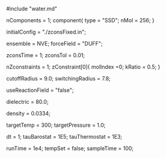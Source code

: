 #include "water.md"

nComponents = 1;
component{
  type = "SSD";
  nMol = 256;
}

initialConfig = "./zconsFixed.in";

ensemble = NVE;
forceField = "DUFF";

zconsTime = 1;
zconsTol = 0.01; 

nZconstraints = 1;
zConstraint[0]{
  molIndex =0;
  kRatio = 0.5;
}
	
cutoffRadius = 9.0;
switchingRadius = 7.8;

useReactionField = "false";

dielectric = 80.0;

density = 0.0334;

targetTemp = 300;
targetPressure = 1.0;

dt = 1;
tauBarostat = 1E5;
tauThermostat = 1E3;

runTime = 1e4;
tempSet = false;
sampleTime = 100;
